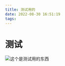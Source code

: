 ```yaml
---
title: 测试用的
date: 2022-08-30 16:51:19
tags:
---
```


# 测试

![这个是测试用的东西](https://huaji8.top/img/right_pic.jpg)
<!-- more -->
